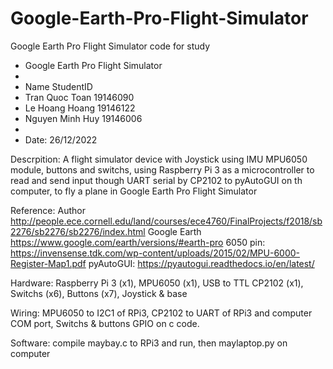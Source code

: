 # Google-Earth-Pro-Flight-Simulator
Google Earth Pro Flight Simulator code for study

* Google Earth Pro Flight Simulator
*
* Name              StudentID
* Tran Quoc Toan 	  19146090
* Le Hoang Hoang	  19146122
* Nguyen Minh Huy 	19146006
* 
* Date: 26/12/2022

Descrpition: A flight simulator device with Joystick using IMU MPU6050 module, buttons and switchs, using Raspberry Pi 3 as a microcontroller to read and send input though UART serial by CP2102 to pyAutoGUI on th computer, to fly a plane in Google Earth Pro Flight Simulator

Reference: 
Author http://people.ece.cornell.edu/land/courses/ece4760/FinalProjects/f2018/sb2276/sb2276/sb2276/index.html
Google Earth https://www.google.com/earth/versions/#earth-pro
6050 pin: https://invensense.tdk.com/wp-content/uploads/2015/02/MPU-6000-Register-Map1.pdf
pyAutoGUI: https://pyautogui.readthedocs.io/en/latest/

Hardware: Raspberry Pi 3 (x1), MPU6050 (x1), USB to TTL CP2102 (x1), Switchs (x6), Buttons (x7), Joystick & base

Wiring: MPU6050 to I2C1 of RPi3, CP2102 to UART of RPi3 and computer COM port, Switchs & buttons GPIO on c code.

Software: compile maybay.c to RPi3 and run, then maylaptop.py on computer
